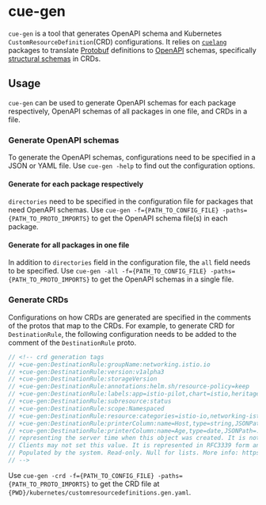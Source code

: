 # cue-gen

`cue-gen` is a tool that generates OpenAPI schema and Kubernetes `CustomResourceDefinition`(CRD) configurations. It relies on [`cuelang`](https://cuelang.org/) packages to translate
[Protobuf](https://developers.google.com/protocol-buffers) definitions to [OpenAPI](https://swagger.io/docs/specification/about/) schemas, specifically
[structural schemas](https://kubernetes.io/docs/tasks/access-kubernetes-api/custom-resources/custom-resource-definitions/#specifying-a-structural-schema) in CRDs.

## Usage

`cue-gen` can be used to generate OpenAPI schemas for each package respectively, OpenAPI schemas of all packages in one file, and CRDs in a file.

### Generate OpenAPI schemas

To generate the OpenAPI schemas, configurations need to be specified in a JSON or YAML file. Use `cue-gen -help` to find out the configuration options.

#### Generate for each package respectively

`directories` need to be specified in the configuration file for packages that need OpenAPI schemas. Use `cue-gen -f={PATH_TO_CONFIG_FILE} -paths={PATH_TO_PROTO_IMPORTS}`
to get the OpenAPI schema file(s) in each package.

#### Generate for all packages in one file

In addition to `directories` field in the configuration file, the `all` field needs to be specified. Use `cue-gen -all -f={PATH_TO_CONFIG_FILE} -paths={PATH_TO_PROTO_IMPORTS}`
to get the OpenAPI schemas in a single file.

### Generate CRDs

Configurations on how CRDs are generated are specified in the comments of the protos that map to the CRDs. For example, to generate CRD for `DestinationRule`, the following configuration
needs to be added to the comment of the `DestinationRule` proto.

``` protobuf
// <!-- crd generation tags
// +cue-gen:DestinationRule:groupName:networking.istio.io
// +cue-gen:DestinationRule:version:v1alpha3
// +cue-gen:DestinationRule:storageVersion
// +cue-gen:DestinationRule:annotations:helm.sh/resource-policy=keep
// +cue-gen:DestinationRule:labels:app=istio-pilot,chart=istio,heritage=Tiller,release=istio
// +cue-gen:DestinationRule:subresource:status
// +cue-gen:DestinationRule:scope:Namespaced
// +cue-gen:DestinationRule:resource:categories=istio-io,networking-istio-io,shortNames=dr
// +cue-gen:DestinationRule:printerColumn:name=Host,type=string,JSONPath=.spec.host,description="The name of a service from the service registry"
// +cue-gen:DestinationRule:printerColumn:name=Age,type=date,JSONPath=.metadata.creationTimestamp,description="CreationTimestamp is a timestamp 
// representing the server time when this object was created. It is not guaranteed to be set in happens-before order across separate operations. 
// Clients may not set this value. It is represented in RFC3339 form and is in UTC.
// Populated by the system. Read-only. Null for lists. More info: https://git.k8s.io/community/contributors/devel/api-conventions.md#metadata"
// -->
```

Use `cue-gen -crd -f={PATH_TO_CONFIG_FILE} -paths={PATH_TO_PROTO_IMPORTS}` to get the CRD file at `{PWD}/kubernetes/customresourcedefinitions.gen.yaml`.